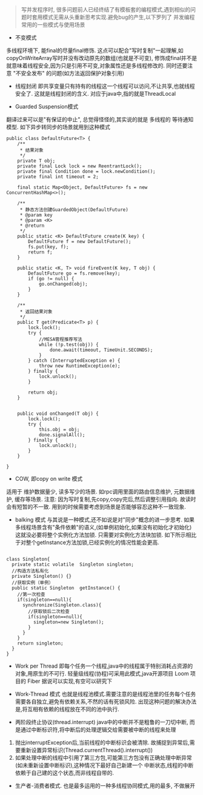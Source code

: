 > 写并发程序时, 很多问题前人已经终结了有模板套的编程模式,遇到相似的问题时套用模式无需从头重新思考实现.避免bug的产生,以下罗列了
并发编程常用的一些模式与使用场景

- 不变模式
  
多线程环境下, 能final的尽量final修饰. 这点可以配合"写时复制"一起理解,如copyOnWriteArray写时并没有改动原先的数组(也就是不可变),
修饰成final并不是就意味着线程安全,因为只是引用不可变,对象属性还是多线程修改的. 同时还要注意 "不安全发布" 的问题(如方法返回保护对象引用)

- 线程封闭
即共享变量只有持有的线程这一个线程可以访问,不让共享,也就线程安全了. 这就是线程封闭的含义. 对应于java中,指的就是ThreadLocal 

- Guarded Suspension模式 

翻译过来可以是"有保证的中止", 总觉得怪怪的,其实说的就是 多线程的 等待通知模型. 如下异步转同步的场景就用到这种模式

```
public class DefaultFuture<T> {
    /**
     * 结果对象
     */
    private T obj;
    private final Lock lock = new ReentrantLock();
    private final Condition done = lock.newCondition();
    private final int timeout = 2;

    final static Map<Object, DefaultFuture> fs = new ConcurrentHashMap<>();

    /**
     * 静态方法创建GuardedObject(DefaultFuture)
     * @param key
     * @param <K>
     * @return
     */
    public static <K> DefaultFuture create(K key) {
        DefaultFuture f = new DefaultFuture();
        fs.put(key, f);
        return f;
    }

    public static <K, T> void fireEvent(K key, T obj) {
        DefaultFuture go = fs.remove(key);
        if (go != null) {
            go.onChanged(obj);
        }
    }

    /**
     * 返回结果对象
     */
    public T get(Predicate<T> p) {
        lock.lock();
        try {
            //MESA管程推荐写法
            while (!p.test(obj)) {
                done.await(timeout, TimeUnit.SECONDS);
            }
        } catch (InterruptedException e) {
            throw new RuntimeException(e);
        } finally {
            lock.unlock();
        }

        return obj;
    }


    public void onChanged(T obj) {
        lock.lock();
        try {
            this.obj = obj;
            done.signalAll();
        } finally {
            lock.unlock();
        }
    }

}

```

- COW, 即copy on write 模式

适用于 维护数据量少, 读多写少的场景. 如rpc调用里面的路由信息维护, 元数据维护, 缓存等场景.
注意: 因为写时复制,先copy,copy完后,然后调整引用指向. 故读时会有短暂的不一致. 用到的时候需要考虑到场景是否能够容忍这种不一致现象. 

- balking 模式
与其说是一种模式,还不如说是对"同步"概念的进一步思考. 如果多线程场景含有"条件依赖"的语义,(如单例初始化,如果没有初始化才初始化)
这就没必要将整个实例化方法加锁. 只需要对实例化方法块加锁. 如下所示相比于对整个getInstance方法加锁,已经实例化的情况性能会更高.

```

class Singleton{
  private static volatile  Singleton singleton;
  //构造方法私有化  
  private Singleton() {}
  //获取实例（单例）
  public static Singleton  getInstance() {
    //第一次检查
    if(singleton==null){
      synchronize(Singleton.class){
        //获取锁后二次检查
        if(singleton==null){
          singleton=new Singleton();
        }
      }
    }
    return singleton;
  }
}

```

- Work per Thread 
即每个任务一个线程,java中的线程属于特别消耗占资源的对象,用原生的不可行. 轻量级线程(协程)可采用此模式,java开源项目 Loom 项目的 Fiber
据说可以实现,有空可以研究下

- Work-Thread 模式
也就是线程池模式.需要注意的是线程池里的任务每个任务需要各自独立,避免有依赖关系,不然的话有死锁风险.
出现这种问题的解决办法是,将互相有依赖的线程放在不同的池中执行. 

-  两阶段终止协议(thread.interrupt)
java中的中断并不是粗鲁的一刀切中断, 而是通过中断标识符,将中断后的处理逻辑交给需要被中断的线程来处理 
1. 抛出interruptException后,当前线程的中断标识会被清除. 故捕捉到异常后,需要重新设置异常标识(Thread.currentThread().interrupt())
2. 如果处理中断的线程中引用了第三方包,可能第三方包没有正确处理中断异常(如未重新设置中断标识),这种情况下最好自己新建一个
中断状态,线程的中断依赖于自己建的这个状态,而非线程自带的. 

- 生产者-消费者模式.
也是最多运用的一种多线程协同模式,用的最多, 不做展开




